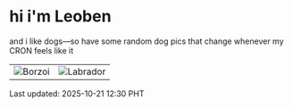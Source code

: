 # hi i'm Leoben

and i like dogs—so have some random dog pics that change whenever my CRON feels like it

|  |  |
|--------|----------|
| ![Borzoi](https://random-dog-vercel.vercel.app/api/random-borzoi?v=1761021036) | ![Labrador](https://random-dog-vercel.vercel.app/api/random-labrador?v=1761021036) |

Last updated: 2025-10-21 12:30 PHT
